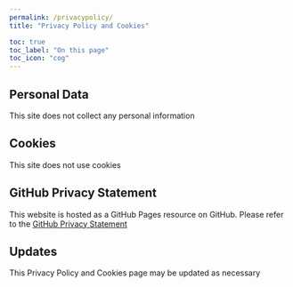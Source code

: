 ```yaml
---
permalink: /privacypolicy/
title: "Privacy Policy and Cookies"

toc: true
toc_label: "On this page"
toc_icon: "cog"
---
```



## Personal Data
This site does not collect any personal information

## Cookies
This site does not use cookies

## GitHub Privacy Statement
This website is hosted as a GitHub Pages resource on GitHub. Please refer to the <a href="https://help.github.com/en/github/site-policy/github-privacy-statement">GitHub Privacy Statement </a> 

## Updates
This Privacy Policy and Cookies page may be updated as necessary


